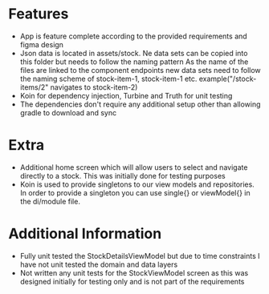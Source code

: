 # Features
- App is feature complete according to the provided requirements and figma design
- Json data is located in assets/stock. Ne data sets can be copied into this folder but needs to follow the naming pattern
  As the name of the files are linked to the component endpoints new data sets need to follow the naming 
  scheme of stock-item-1, stock-item-1 etc. example("/stock-items/2" navigates to stock-item-2)
- Koin for dependency injection, Turbine and Truth for unit testing
- The dependencies don't require any additional setup other than allowing gradle to download and sync

# Extra
- Additional home screen which will allow users to select and navigate directly to a stock. This was initially done for testing purposes
- Koin is used to provide singletons to our view models and repositories. In order to provide a singleton
  you can use single{} or viewModel{} in the di/module file.

# Additional Information
- Fully unit tested the StockDetailsViewModel but due to time constraints I have not unit tested the domain and data layers
- Not written any unit tests for the StockViewModel screen as this was designed initially for testing only and is not part
 of the requirements